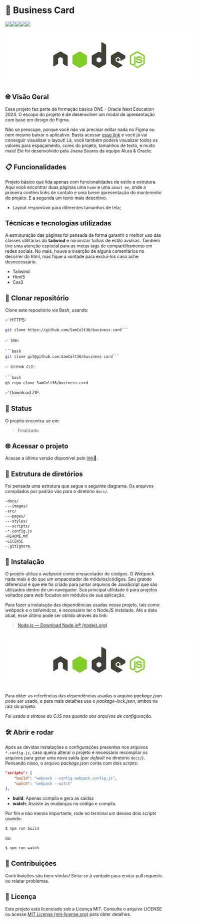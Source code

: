 
# 🚀 Business Card
![](https://img.shields.io/badge/JavaScript-F7DF1E?style=for-the-badge&logo=javascript&logoColor=black)![](https://img.shields.io/badge/HTML5-E34F26?style=for-the-badge&logo=html5&logoColor=white)![](https://img.shields.io/badge/CSS3-1572B6?style=for-the-badge&logo=css3&logoColor=white)![](https://img.shields.io/badge/Tailwind_CSS-38B2AC?style=for-the-badge&logo=tailwind-css&logoColor=white)![](https://img.shields.io/badge/Visual_Studio-5C2D91?style=for-the-badge&logo=visual%20studio&logoColor=white)
<img title="a Node" alt="Banner NodeJs" src="./docs/images/banner.png"
style="max-width: 600px">   

## 🌐 Visão Geral
Esse projeto faz parte da formação básica ONE - Oracle Next Education 2024. O escopo do projeto é de desenvolver um modal de apresentação com base em design do Figma.

Não se preocupe, porque você não vai precisar editar nada no Figma ou nem mesmo baixar o aplicativo. Basta acessar [esse link](https://www.figma.com/file/NrzJacC887svMVfF9oC2jM/Portfolio-Projeto-2?node-id=8%3A2&mode=dev) e você já vai conseguir visualizar o layout! Lá, você também poderá visualizar todos os valores para espaçamento, cores do projeto, tamanhos de texto, e muito mais! Ele foi desenvolvido pela Joana Soares da equipe Alura & Oracle.

## 📋 Funcionalidades
Projeto básico que lida apenas com funcionalidades de estilo e estrutura. Aqui você encontrar duas páginas uma `home` e uma `about me`, onde a primeira contém links de contato e uma breve apresentação do mantenedor do projeto. E a segunda um texto mais descritivo.

- Layout responsivo para diferentes tamanhos de tela;

##  Técnicas e tecnologias utilizadas
A estruturação das páginas foi pensada de forma garantir o melhor uso das classes utilitárias do **tailwind** e minimizar folhas de estilo avulsas. Também tive uma atenção especial para as metas tags de compartilhamento em redes sociais. No mais, houve a inserção de alguns comentários no decorrer do html, mas fique a vontade para exclui-los caso ache desnecessário.

- Tailwind
- Html5
- Css3

## 📁 Clonar repositório

Clone este repositório via Bash, usando:

✅ HTTPS:

```bash
git clone https://github.com/SamColt36/business-card```

✅ SSH:

```bash
git clone git@github.com:SamColt36/business-card```

✅ GitHub CLI:

```bash
gh repo clone SamColt36/business-card
```

✅ Download ZIP.

## 📶 Status

O projeto encontra-se em:

> Finalizado

## 🌐 Acessar o projeto

Acesse a última versão disponível pelo [link](https://business-card-nu-seven.vercel.app/)🔗.

## 📂 Estrutura de diretórios

Foi pensada uma estrutura que segue o seguinte diagrama. Os arquivos compilados por padrão vão para o diretório `docs/`.

    -docs/
    ---images/
    -src/
    ---pages/
    ---styles/
    ---scripts/
    -*.config.js
    -README.md
    -LICENSE
    -.gitignore

## 🔧 Instalação

O projeto utiliza o _webpack_ como empacotador de códigos. O _Webpack_ nada mais é do que um empacotador de módulos/códigos. Seu grande diferencial é que ele foi criado para juntar arquivos de JavaScript que são utilizados dentro de um navegador. Sua principal utilidade é para projetos voltados para web focados em módulos de sua aplicação.

Para fazer a instalação das dependências usadas nesse projeto, tais como: _webpack_ e o _tailwindcss_, é necessário ter o NodeJS instalado. Até a data atual, esse último pode ser obtido através do link:

> [Node.js — Download Node.js® (nodejs.org)](https://nodejs.org/en/download)

<img title="a Node" alt="Banner NodeJs" src="./docs/images/node-banner.png"
style="max-width: 600px">

Para obter as referências das dependências usadas o arquivo _package.json_ pode ser usado, e para mais detalhes use o _package-lock.json_, ambos na raiz do projeto.

_Foi usada a sintaxe do CJS nos quando aos arquivos de configuração._

## 🛠️ Abrir e rodar

Após as devidas instalações e configurações presentes nos arquivos `*.config.js`, caso queira alterar o projeto é necessário recompilar os arquivos para gerar uma nova saída (por _default_ no diretório `docs/`). Pensando nisso, o arquivo _package.json_ conta com dois _scripts_:

```json
"scripts": {
	"build": "webpack --config webpack.config.js",
	"watch": "webpack --watch"
},
```

- **build**: Apenas compila e gera as saídas
- **watch**: Assiste as mudanças no código e compila.

Por fim e não menos importante, rode no terminal um desses dois _scripts_ usando:

```bash
$ npm run build
```

ou

```bash
$ npm run watch
```

## 👥 Contribuições

Contribuições são bem-vindas! Sinta-se à vontade para enviar pull requests ou relatar problemas.

## 📄 Licença

Este projeto está licenciado sob a Licença MIT. Consulte o arquivo LICENSE ou acesse [MIT License (mit-license.org)](https://mit-license.org/) para obter detalhes.
